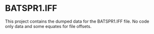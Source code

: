 # BATSPR1.IFF

This project contains the dumped data for the BATSPR1.IFF file. 
No code only data and some equates for file offsets.

